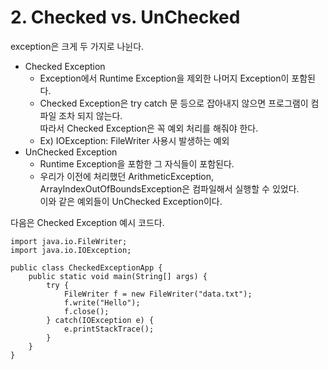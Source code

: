 <h1> <strong> 2. Checked vs. UnChecked </strong> </h1>

exception은 크게 두 가지로 나뉜다.

* Checked Exception
    - Exception에서 Runtime Exception을 제외한 나머지 Exception이 포함된다.
    - Checked Exception은 try catch 문 등으로 잡아내지 않으면 프로그램이 컴파일 조차 되지 않는다. <br>
    따라서 Checked Exception은 꼭 예외 처리를 해줘야 한다. <br>
    - Ex) IOException: FileWriter 사용시 발생하는 예외
* UnChecked Exception   
    - Runtime Exception을 포함한 그 자식들이 포함된다.
    - 우리가 이전에 처리했던 ArithmeticException, ArrayIndexOutOfBoundsException은 컴파일해서 실행할 수 있었다. <br> 이와 같은 예외들이 UnChecked Exception이다.

다음은 Checked Exception 예시 코드다.

```(java)
import java.io.FileWriter;
import java.io.IOException;

public class CheckedExceptionApp {
	public static void main(String[] args) {
		try {
			FileWriter f = new FileWriter("data.txt");
			f.write("Hello");
			f.close();
		} catch(IOException e) {
			e.printStackTrace();
		}
	}
}
```
